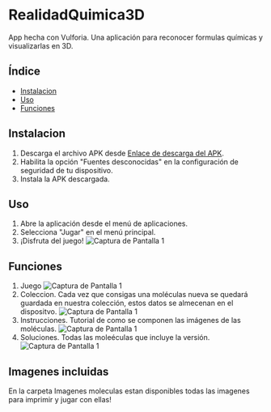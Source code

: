 # RealidadQuimica3D
App hecha con Vulforia. Una aplicación para reconocer formulas químicas y visualizarlas en 3D.

## Índice

- [Instalacion](#instalación)
- [Uso](#uso)
- [Funciones](#funciones)

## Instalacion

1. Descarga el archivo APK desde [Enlace de descarga del APK](RealidadQuimica3D.apk).
2. Habilita la opción "Fuentes desconocidas" en la configuración de seguridad de tu dispositivo.
3. Instala la APK descargada.


## Uso
1. Abre la aplicación desde el menú de aplicaciones.
2. Selecciona "Jugar" en el menú principal.
3. ¡Disfruta del juego!
![Captura de Pantalla 1](/screenshots/screenshot1.png)

## Funciones
1. Juego
![Captura de Pantalla 1](/screenshots/screenshot4.png)
2. Coleccion. Cada vez que consigas una moléculas nueva se quedará guardada en nuestra colección, estos datos se almecenan en el dispositvo.
![Captura de Pantalla 1](/screenshots/screenshot2.png)
3. Instrucciones. Tutorial de como se componen las imágenes de las moléculas.
![Captura de Pantalla 1](/screenshots/screenshot3.png)
4. Soluciones. Todas las moleéculas que incluye la versión.
![Captura de Pantalla 1](/screenshots/screenshot5.png)

## Imagenes incluidas
En la carpeta Imagenes moleculas estan disponibles todas las imagenes para imprimir y jugar con ellas!
